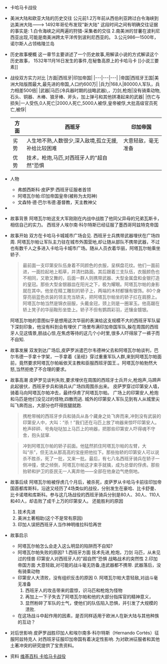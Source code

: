 - 卡哈马卡战役
- 美洲大陆和欧亚大陆的历史交往
  公元前1.2万年前从西伯利亚跨过白令海峡到达美洲大陆--->
  1492年哥伦布发现"新大陆"
  这段时间之间有明确交往证据的事实是:
  1.白令海峡之间两遍的狩猎-采集者的交往
  2.南美洲的甘薯在波利尼西亚出现,可能是南美洲跨太平洋传到波利尼西亚的。
  3.公元986—1500年，诺尔斯人占领格陵兰岛
- 历史故事梗概
  这一章节主要讲述了一个历史故事,用解读小说的方式解读这个历史故事，
  1532年11月16日发生的事件,在秘鲁高原上的卡哈马卡
  [[小说三要素]]
- 战役双方实力对比
  |方面|西班牙|印加帝国|
  |---|---|---|
  |帝国|西班牙王国|美洲大陆版图最大,最先进的帝国,人口约600万|
  |兵力|168人|80000人军队，兵力相差500倍|
  |武器|马匹(冷兵器时期的战略武器),，刀剑,枪炮|没有骑乘动物,石头、铜器、木棒、狼牙棒、斧头，加上弹弓和其他拼凑起来的武器|
  |伤亡与损失|一人受伤,0人死亡|2000人死亡,5000人被俘,皇帝被俘,大批高级官员死亡,被俘|
  
  |方面|西班牙|印加帝国|
  |---|---|---|
  |劣势|人生地不熟,人数很少,深入敌境,孤立无援,补给比较困难|大意轻敌，毫无准备|
  |优势|技术，枪炮,马匹,对西班牙人的"超自然"恐惧||
- 人物
	- 弗朗西斯科·皮萨罗:西班牙征服者首领
	- 阿塔瓦尔帕:印加帝国皇帝(被称为太阳神)
	- 文森特·德·巴尔韦德:基督教，天主教神父
-
- 故事背景
  阿塔瓦尔帕这支大军刚刚在内战中战胜了他同父异母的兄弟瓦斯卡，相信自己的实力。
  西班牙人埃尔南·科尔特斯已经征服了墨西哥阿兹特克帝国
- 故事开始
  双方在卡哈马卡城城市广场会见.
  西班牙士兵携带武器埋伏在广场四周.
  阿塔瓦尔帕让军队主力驻在城市外围营地,却让随从部队不携带武器，不过也有数千人之多进入卡哈马卡城市广场。随从人员衣着华丽，阿塔瓦尔帕乘坐轿子.
  
  >最前面一支印第安队伍身着不同颜色的衣服，呈棋盘花纹。他们一面前进，一面捡起地上稻草，并清扫路面。其后跟着三支队伍，衣服颜色也不相同，又歌又舞的，后面一群人则携带武器、大型金属盘和金银打造的皇冠。那些大型金银器皿在阳光之下，极为耀眼。阿塔瓦尔帕的身影就在其中。他坐在精工雕刻的轿子上，两端的木材都镶有银饰。80个身穿亮丽蓝色衣装的领主充当轿夫，把阿塔瓦尔帕坐的轿子扛在肩膀上。阿塔瓦尔帕当然是锦衣丽服，头戴金冠，颈上则是一圈翠玉。他高踞在轿上凳子的华丽鞍形坐垫上。轿子不但有鹦鹉彩羽，还镶金镀银。
  
  阿塔瓦尔帕的意图似乎是想用这次华丽的表演给这支规模不大的西班牙军队留下深刻印象，他没有料到会有埋伏
  广场里布满印加帝国军队,躲在周围的西班牙人见这情景,胆战心惊,在焦虑等待的这几个小时里,很多人吓得尿了一裤子而不自知.
- 故事发展
  双发到达广场后,皮萨罗派遣巴尔韦德神父去和阿塔瓦尔帕谈判，巴尔韦德一手拿十字架，一手拿着《圣经》穿过重重军队人群,来到阿塔瓦尔帕面前，竟然要求阿塔瓦尔帕皈依天主教和臣服西班牙国王.。阿塔瓦尔帕勃然大怒,当然拒绝了不合理的要求。
- 故事高潮
  皮萨罗见谈判失败,要求埋伏在周围的西班牙士兵开火,枪炮声,马蹄声此起彼伏，西班牙步兵和骑兵从广场四周围杀出来。
  皮萨罗穿过印第安人墙，骑着马向阿塔瓦尔帕冲去，最终俘虏了阿塔瓦尔帕。
  广场上的印第安人,枪炮和马匹是他们没见过的怪物,四散而逃.
  城外的印第安人军队见到有人从城里尖叫飞奔而出，大部分也吓得拔腿就跑.
  
  >携枪带械的西班牙步兵和骑兵从各个藏身之处飞奔而来,冲到没有武装的印第安人中，大叫：“杀！”我们还在马匹上放了响器来惊吓印第安人。枪声砰砰、号角哒哒加上马匹上的响器，把那些印第安人吓得魂不守舍，抱头鼠窜.
  
  >冲到阿塔瓦尔帕的轿子前面。他猛然抓住阿塔瓦尔帕的左臂，大叫“杀”，但无法从那高高的宝座把他拉下。那些抬轿的印第安人可以说杀不胜杀，死了一批，又来一批。最后，有七八名西班牙骑兵在轿子一侧冲撞，使之倾倒，阿塔瓦尔帕这才束手就擒，成为总督的俘虏。那些抬轿和护卫的臣民无一人离弃他——全部在他身边气绝倒地。
- 故事后续
  阿塔瓦尔帕被俘虏几个月后，被杀死，皮萨罗从卡哈马卡前往印加帝国首都库斯科，沿途又经历了4场类似的战役，分别发生在豪哈、比卡舒曼、比卡诺塔和库斯科。参与这几场战役的西班牙骑兵分别是80人、30人、110人和40人，却击败了成千上万的印第安人。
  还能胜利的原因
  1. 技术先进
  2. 美洲土著相助(这个不是常有原因)
  3. 印加人误把西班牙人当作神明维拉科恰再世
- 故事启示
	- 阿塔瓦尔帕怎么会走入这么明显的陷阱而不自知?
	- 阿塔瓦尔帕失败的原因?
	  1.西班牙方面
	  技术先进,枪炮，刀剑
	  马匹，从未见过的怪兽
	  印第安人对西班牙人的"超自然"恐惧
	  战略战术的突然性
	  2.印加帝国方面
	  大意轻敌,对可能的战斗毫无防备,连武器都不携带.
	  武器落后，没有骑乘动物
	- 印第安人大溃败，没有组织反击的原因
	  	0. 阿塔瓦尔帕大意轻敌,对战斗毫无准备
	  	1. 西班牙人的攻击带来的震惊，识马匹和枪炮为怪物
	  	2. 再加上一下子失去了阿塔瓦尔帕和他的大部分指挥官的精神意义，
	  	3. 显然粉碎了军队的士气，使他们的队伍陷入恐惧，并引发了大规模的溃败.
	- 在这场战斗中起作用的因素，是否同样适用于欧洲人在新大陆与其他种族的互动？
- 对后世影响
  皮萨罗战胜印加人和埃尔南多·科尔特斯（Hernando Cortés）征服阿兹特克人
  对西班牙征服印加帝国有着决定性影响.
  为对欧洲征服者和其他土著冲突的研究提供了宝贵资料。
- 资料
  [维基百科 卡哈马卡战役](https://zh.m.wikipedia.org/zh-hans/%E5%8D%A1%E5%93%88%E9%A9%AC%E5%8D%A1%E6%88%98%E5%BD%B9)